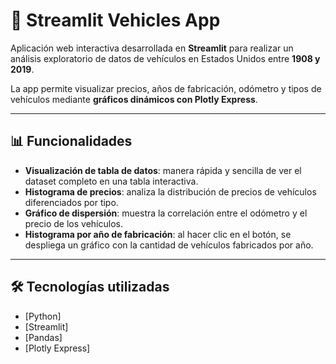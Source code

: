 # 🚗 Streamlit Vehicles App  

Aplicación web interactiva desarrollada en **Streamlit** para realizar un análisis exploratorio de datos de vehículos en Estados Unidos entre **1908 y 2019**.  

La app permite visualizar precios, años de fabricación, odómetro y tipos de vehículos mediante **gráficos dinámicos con Plotly Express**.

---

## 📊 Funcionalidades

- **Visualización de tabla de datos**: manera rápida y sencilla de ver el dataset completo en una tabla interactiva.  
- **Histograma de precios**: analiza la distribución de precios de vehículos diferenciados por tipo.  
- **Gráfico de dispersión**: muestra la correlación entre el odómetro y el precio de los vehículos.  
- **Histograma por año de fabricación**: al hacer clic en el botón, se despliega un gráfico con la cantidad de vehículos fabricados por año.  

---

## 🛠️ Tecnologías utilizadas

- [Python]
- [Streamlit]
- [Pandas]
- [Plotly Express]





